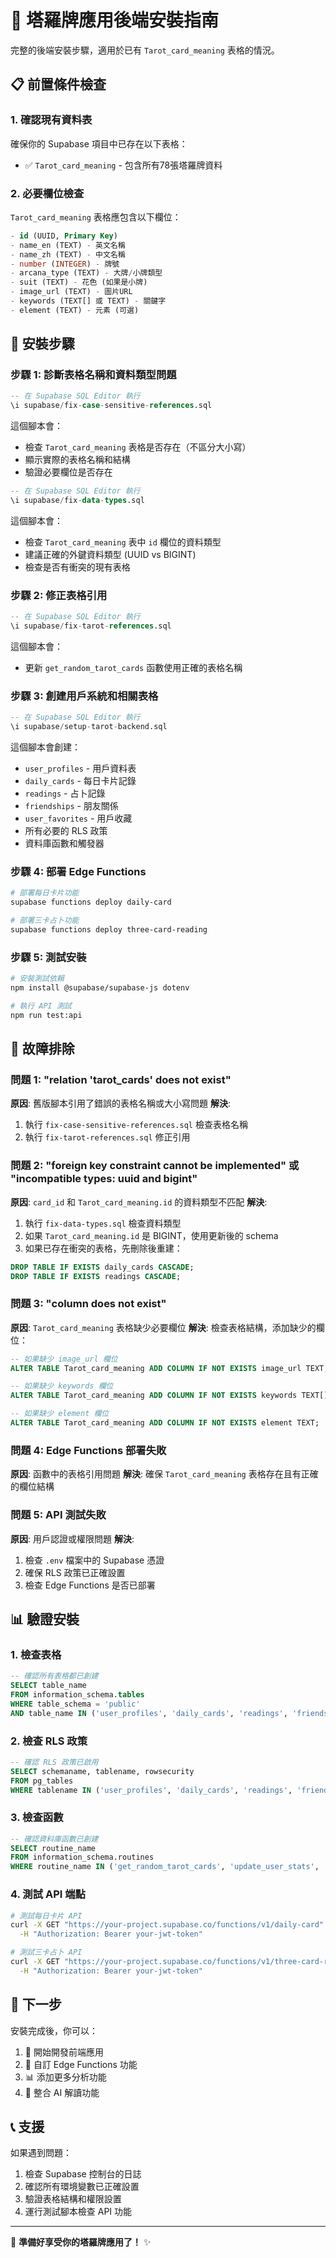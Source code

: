 # 🔮 塔羅牌應用後端安裝指南

完整的後端安裝步驟，適用於已有 `Tarot_card_meaning` 表格的情況。

## 📋 前置條件檢查

### 1. 確認現有資料表
確保你的 Supabase 項目中已存在以下表格：
- ✅ `Tarot_card_meaning` - 包含所有78張塔羅牌資料

### 2. 必要欄位檢查
`Tarot_card_meaning` 表格應包含以下欄位：
```sql
- id (UUID, Primary Key)
- name_en (TEXT) - 英文名稱
- name_zh (TEXT) - 中文名稱
- number (INTEGER) - 牌號
- arcana_type (TEXT) - 大牌/小牌類型
- suit (TEXT) - 花色 (如果是小牌)
- image_url (TEXT) - 圖片URL
- keywords (TEXT[] 或 TEXT) - 關鍵字
- element (TEXT) - 元素 (可選)
```

## 🚀 安裝步驟

### 步驟 1: 診斷表格名稱和資料類型問題
```sql
-- 在 Supabase SQL Editor 執行
\i supabase/fix-case-sensitive-references.sql
```
這個腳本會：
- 檢查 `Tarot_card_meaning` 表格是否存在（不區分大小寫）
- 顯示實際的表格名稱和結構
- 驗證必要欄位是否存在

```sql
-- 在 Supabase SQL Editor 執行
\i supabase/fix-data-types.sql
```
這個腳本會：
- 檢查 `Tarot_card_meaning` 表中 `id` 欄位的資料類型
- 建議正確的外鍵資料類型 (UUID vs BIGINT)
- 檢查是否有衝突的現有表格

### 步驟 2: 修正表格引用
```sql
-- 在 Supabase SQL Editor 執行
\i supabase/fix-tarot-references.sql
```
這個腳本會：
- 更新 `get_random_tarot_cards` 函數使用正確的表格名稱

### 步驟 3: 創建用戶系統和相關表格
```sql
-- 在 Supabase SQL Editor 執行
\i supabase/setup-tarot-backend.sql
```
這個腳本會創建：
- `user_profiles` - 用戶資料表
- `daily_cards` - 每日卡片記錄
- `readings` - 占卜記錄
- `friendships` - 朋友關係
- `user_favorites` - 用戶收藏
- 所有必要的 RLS 政策
- 資料庫函數和觸發器

### 步驟 4: 部署 Edge Functions
```bash
# 部署每日卡片功能
supabase functions deploy daily-card

# 部署三卡占卜功能
supabase functions deploy three-card-reading
```

### 步驟 5: 測試安裝
```bash
# 安裝測試依賴
npm install @supabase/supabase-js dotenv

# 執行 API 測試
npm run test:api
```

## 🔧 故障排除

### 問題 1: "relation 'tarot_cards' does not exist"
**原因**: 舊版腳本引用了錯誤的表格名稱或大小寫問題
**解決**:
1. 執行 `fix-case-sensitive-references.sql` 檢查表格名稱
2. 執行 `fix-tarot-references.sql` 修正引用

### 問題 2: "foreign key constraint cannot be implemented" 或 "incompatible types: uuid and bigint"
**原因**: `card_id` 和 `Tarot_card_meaning.id` 的資料類型不匹配
**解決**:
1. 執行 `fix-data-types.sql` 檢查資料類型
2. 如果 `Tarot_card_meaning.id` 是 BIGINT，使用更新後的 schema
3. 如果已存在衝突的表格，先刪除後重建：
```sql
DROP TABLE IF EXISTS daily_cards CASCADE;
DROP TABLE IF EXISTS readings CASCADE;
```

### 問題 3: "column does not exist"
**原因**: `Tarot_card_meaning` 表格缺少必要欄位
**解決**: 檢查表格結構，添加缺少的欄位：
```sql
-- 如果缺少 image_url 欄位
ALTER TABLE Tarot_card_meaning ADD COLUMN IF NOT EXISTS image_url TEXT;

-- 如果缺少 keywords 欄位
ALTER TABLE Tarot_card_meaning ADD COLUMN IF NOT EXISTS keywords TEXT[];

-- 如果缺少 element 欄位
ALTER TABLE Tarot_card_meaning ADD COLUMN IF NOT EXISTS element TEXT;
```

### 問題 4: Edge Functions 部署失敗
**原因**: 函數中的表格引用問題
**解決**: 確保 `Tarot_card_meaning` 表格存在且有正確的欄位結構

### 問題 5: API 測試失敗
**原因**: 用戶認證或權限問題
**解決**:
1. 檢查 `.env` 檔案中的 Supabase 憑證
2. 確保 RLS 政策已正確設置
3. 檢查 Edge Functions 是否已部署

## 📊 驗證安裝

### 1. 檢查表格
```sql
-- 確認所有表格都已創建
SELECT table_name
FROM information_schema.tables
WHERE table_schema = 'public'
AND table_name IN ('user_profiles', 'daily_cards', 'readings', 'friendships', 'user_favorites', 'Tarot_card_meaning');
```

### 2. 檢查 RLS 政策
```sql
-- 確認 RLS 政策已啟用
SELECT schemaname, tablename, rowsecurity
FROM pg_tables
WHERE tablename IN ('user_profiles', 'daily_cards', 'readings', 'friendships', 'user_favorites');
```

### 3. 檢查函數
```sql
-- 確認資料庫函數已創建
SELECT routine_name
FROM information_schema.routines
WHERE routine_name IN ('get_random_tarot_cards', 'update_user_stats', 'calculate_user_streak');
```

### 4. 測試 API 端點
```bash
# 測試每日卡片 API
curl -X GET "https://your-project.supabase.co/functions/v1/daily-card" \
  -H "Authorization: Bearer your-jwt-token"

# 測試三卡占卜 API
curl -X GET "https://your-project.supabase.co/functions/v1/three-card-reading" \
  -H "Authorization: Bearer your-jwt-token"
```

## 🎯 下一步

安裝完成後，你可以：
1. 📱 開始開發前端應用
2. 🔧 自訂 Edge Functions 功能
3. 📊 添加更多分析功能
4. 🎨 整合 AI 解讀功能

## 📞 支援

如果遇到問題：
1. 檢查 Supabase 控制台的日誌
2. 確認所有環境變數已正確設置
3. 驗證表格結構和權限設置
4. 運行測試腳本檢查 API 功能

---

🔮 **準備好享受你的塔羅牌應用了！** ✨